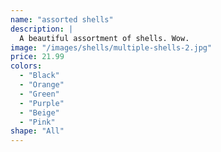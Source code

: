 ```yaml
---
name: "assorted shells"
description: |
  A beautiful assortment of shells. Wow.
image: "/images/shells/multiple-shells-2.jpg"
price: 21.99
colors:
  - "Black"
  - "Orange"
  - "Green"
  - "Purple"
  - "Beige"
  - "Pink"
shape: "All"
---
```

